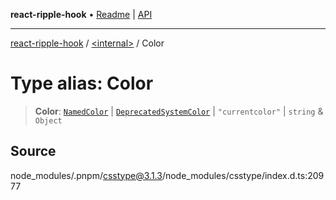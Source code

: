 **react-ripple-hook** • [Readme](../../README.md) \| [API](../../globals.md)

***

[react-ripple-hook](../../README.md) / [\<internal\>](../README.md) / Color

# Type alias: Color

> **Color**: [`NamedColor`](NamedColor.md) \| [`DeprecatedSystemColor`](DeprecatedSystemColor.md) \| `"currentcolor"` \| `string` & `Object`

## Source

node\_modules/.pnpm/csstype@3.1.3/node\_modules/csstype/index.d.ts:20977
